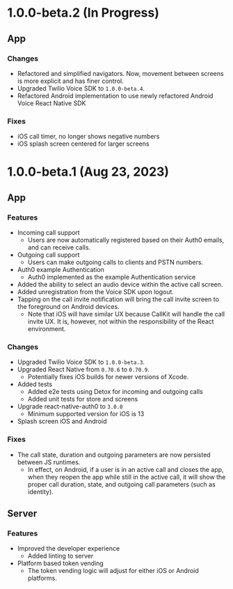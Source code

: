 # 1.0.0-beta.2 (In Progress)

## App

### Changes
* Refactored and simplified navigators. Now, movement between screens is more
explicit and has finer control.
* Upgraded Twilio Voice SDK to `1.0.0-beta.4`.
* Refactored Android implementation to use newly refactored Android Voice React Native SDK

### Fixes
* iOS call timer, no longer shows negative numbers
* iOS splash screen centered for larger screens

# 1.0.0-beta.1 (Aug 23, 2023)

## App

### Features
* Incoming call support
  * Users are now automatically registered based on their Auth0 emails, and can
  receive calls.
* Outgoing call support
  * Users can make outgoing calls to clients and PSTN numbers.
* Auth0 example Authentication
  * Auth0 implemented as the example Authentication service
* Added the ability to select an audio device within the active call screen.
* Added unregistration from the Voice SDK upon logout.
* Tapping on the call invite notification will bring the call invite screen to
the foreground on Android devices.
  * Note that iOS will have similar UX because CallKit will handle the call
  invite UX. It is, however, not within the responsibility of the React
  environment.

### Changes
* Upgraded Twilio Voice SDK to `1.0.0-beta.3`.
* Upgraded React Native from `0.70.6` to `0.70.9`.
  * Potentially fixes iOS builds for newer versions of Xcode.
* Added tests
  * Added e2e tests using Detox for incoming and outgoing calls
  * Added unit tests for store and screens
* Upgrade react-native-auth0 to `3.0.0`
  * Minimum supported version for iOS is 13
* Splash screen iOS and Android

### Fixes
* The call state, duration and outgoing parameters are now persisted between JS
runtimes.
  * In effect, on Android, if a user is in an active call and closes the app,
  when they reopen the app while still in the active call, it will show the
  proper call duration, state, and outgoing call parameters (such as identity).

## Server

### Features
* Improved the developer experience
  * Added linting to server
* Platform based token vending
  * The token vending logic will adjust for either iOS or Android platforms.
